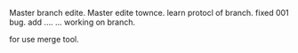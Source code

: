 Master branch edite.
Master edite townce.
learn protocl of branch.
fixed 001 bug.
add .... ...
working on branch.

for use merge tool.

